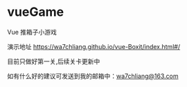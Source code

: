 # vueGame
Vue 推箱子小游戏

演示地址 https://wa7chliang.github.io/vue-Boxit/index.html#/

目前只做好第一关,后续关卡更新中

如有什么好的建议可发送到我的邮箱中：wa7chliang@163.com
